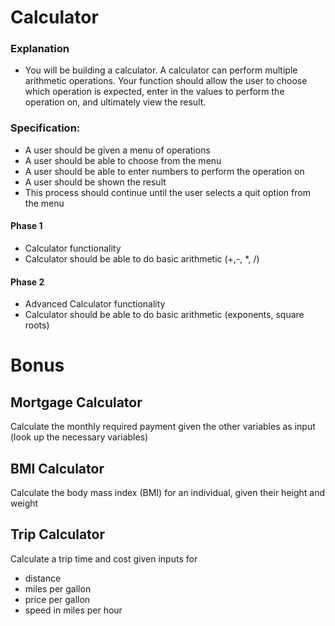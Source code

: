 # Calculator

### Explanation

- You will be building a calculator. A calculator can perform multiple arithmetic operations. Your function should allow the user to choose which operation is expected, enter in the values to perform the operation on, and ultimately view the result.

### Specification:

- A user should be given a menu of operations
- A user should be able to choose from the menu
- A user should be able to enter numbers to perform the operation on
- A user should be shown the result
- This process should continue until the user selects a quit option from the menu

#### Phase 1

- Calculator functionality
- Calculator should be able to do basic arithmetic (+,-, \*, /)

#### Phase 2

- Advanced Calculator functionality
- Calculator should be able to do basic arithmetic (exponents, square roots)

# Bonus

## Mortgage Calculator

Calculate the monthly required payment given the other variables as input (look up the necessary variables)

## BMI Calculator

Calculate the body mass index (BMI) for an individual, given their height and weight

## Trip Calculator

Calculate a trip time and cost given inputs for

- distance
- miles per gallon
- price per gallon
- speed in miles per hour
